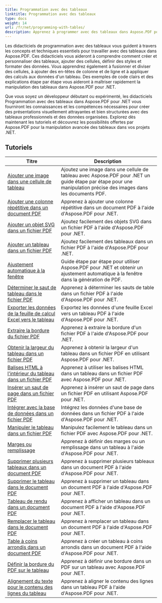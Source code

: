 ```yaml
---
title: Programmation avec des tableaux
linktitle: Programmation avec des tableaux
type: docs
weight: 14
url: /fr/net/programming-with-tables/
description: Apprenez à programmer avec des tableaux dans Aspose.PDF pour .NET avec des didacticiels pas à pas.
---
```

Les didacticiels de programmation avec des tableaux vous guident à travers les concepts et techniques essentiels pour travailler avec des tableaux dans Aspose.PDF. Ces didacticiels vous aideront à comprendre comment créer et personnaliser des tableaux, ajouter des cellules, définir des styles et formater des données. Vous apprendrez également à fusionner et diviser des cellules, à ajouter des en-têtes de colonne et de ligne et à appliquer des calculs aux données d'un tableau. Des exemples de code clairs et des explications étape par étape vous aideront à maîtriser rapidement la manipulation des tableaux dans Aspose.PDF pour .NET.

Que vous soyez un développeur débutant ou expérimenté, les didacticiels Programmation avec des tableaux dans Aspose.PDF pour .NET vous fourniront les connaissances et les compétences nécessaires pour créer des présentations visuellement attrayantes et bien structurées avec des tableaux professionnels et des données organisées. Explorez dès maintenant les tutoriels et découvrez les possibilités offertes par Aspose.PDF pour la manipulation avancée des tableaux dans vos projets .NET.

## Tutoriels
| Titre | Description |
| --- | --- | 
| [Ajouter une image dans une cellule de tableau](./add-image-in-a-table-cell/) | Ajoutez une image dans une cellule de tableau avec Aspose.PDF pour .NET un guide étape par étape pour une manipulation précise des images dans les documents PDF. |  
| [Ajouter une colonne répétitive dans un document PDF](./add-repeating-column/) | Apprenez à ajouter une colonne répétitive dans un document PDF à l'aide d'Aspose.PDF pour .NET. |  
| [Ajouter un objet SVG dans un fichier PDF](./add-svg-object/) | Ajoutez facilement des objets SVG dans un fichier PDF à l'aide d'Aspose.PDF pour .NET. |  
| [Ajouter un tableau dans un fichier PDF](./add-table/) | Ajoutez facilement des tableaux dans un fichier PDF à l'aide d'Aspose.PDF pour .NET. |  
| [Ajustement automatique à la fenêtre](./auto-fit-to-window/) | Guide étape par étape pour utiliser Aspose.PDF pour .NET et obtenir un ajustement automatique à la fenêtre dans la génération de PDF. |  
| [Déterminer le saut de tableau dans le fichier PDF](./determine-table-break/) | Apprenez à déterminer les sauts de table dans un fichier PDF à l'aide d'Aspose.PDF pour .NET. |  
| [Exporter les données de la feuille de calcul Excel vers le tableau](./export-excel-worksheet-data-to-table/) | Exportez les données d'une feuille Excel vers un tableau PDF à l'aide d'Aspose.PDF pour .NET. |  
| [Extraire la bordure du fichier PDF](./extract-border/) | Apprenez à extraire la bordure d'un fichier PDF à l'aide d'Aspose.PDF pour .NET. |  
| [Obtenir la largeur du tableau dans un fichier PDF](./get-table-width/) | Apprenez à obtenir la largeur d'un tableau dans un fichier PDF en utilisant Aspose.PDF pour .NET. |  
| [Balises HTML à l'intérieur du tableau dans un fichier PDF](./html-tags-inside-table/) | Apprenez à utiliser les balises HTML dans un tableau dans un fichier PDF avec Aspose.PDF pour .NET. |  
| [Insérer un saut de page dans un fichier PDF](./insert-page-break/) | Apprenez à insérer un saut de page dans un fichier PDF en utilisant Aspose.PDF pour .NET. |  
| [Intégrer avec la base de données dans un fichier PDF](./integrate-with-database/) | Intégrez les données d'une base de données dans un fichier PDF à l'aide d'Aspose.PDF pour .NET. |  
| [Manipuler le tableau dans un fichier PDF](./manipulate-table/) | Manipulez facilement le tableau dans un fichier PDF avec Aspose.PDF pour .NET. |  
| [Marges ou remplissage](./margins-or-padding/) | Apprenez à définir des marges ou un remplissage dans un tableau à l'aide d'Aspose.PDF pour .NET. |  
| [Supprimer plusieurs tableaux dans un document PDF](./remove-multiple-tables/) | Apprenez à supprimer plusieurs tableaux dans un document PDF à l'aide d'Aspose.PDF pour .NET. |  
| [Supprimer le tableau dans le document PDF](./remove-table/) | Apprenez à supprimer un tableau dans un document PDF à l'aide d'Aspose.PDF pour .NET. |  
| [Tableau de rendu dans un document PDF](./render-table/) | Apprenez à afficher un tableau dans un document PDF à l'aide d'Aspose.PDF pour .NET. |  
| [Remplacer le tableau dans le document PDF](./replace-table/) | Apprenez à remplacer un tableau dans un document PDF à l'aide d'Aspose.PDF pour .NET. |  
| [Table à coins arrondis dans un document PDF](./rounded-corner-table/) | Apprenez à créer un tableau à coins arrondis dans un document PDF à l'aide d'Aspose.PDF pour .NET. |  
| [Définir la bordure du PDF sur le tableau](./set-border/) | Apprenez à définir une bordure dans un PDF sur un tableau avec Aspose.PDF pour .NET. |  
| [Alignement du texte pour le contenu des lignes du tableau](./text-alignment-for-table-row-content/) | Apprenez à aligner le contenu des lignes dans un tableau PDF à l'aide d'Aspose.PDF pour .NET. |  